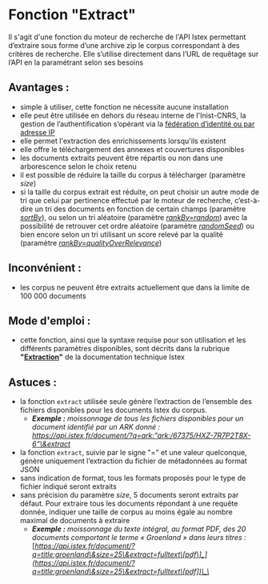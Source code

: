 # Fonction "Extract"

Il s'agit d'une fonction du moteur de recherche de l'API Istex permettant d’extraire sous forme d’une archive zip le corpus correspondant à des critères de recherche. Elle s’utilise directement dans l’URL de requêtage sur l’API en la paramétrant selon ses besoins

## **Avantages :**

* simple à utiliser, cette fonction ne nécessite aucune installation
* elle peut être utilisée en dehors du réseau interne de l'Inist-CNRS, la gestion de l’authentification s’opérant via la [fédération d’identité ou par adresse IP](../../api/access/auth-modes.md)&#x20;
* elle permet l'extraction des enrichissements lorsqu'ils existent&#x20;
* elle offre le téléchargement des annexes et couvertures disponibles
* les documents extraits peuvent être répartis ou non dans une arborescence selon le choix retenu
* il est possible de réduire la taille du corpus à télécharger (paramètre _size_)
* si la taille du corpus extrait est réduite, on peut choisir un autre mode de tri que celui par pertinence effectué par le moteur de recherche, c’est-à-dire un tri des documents en fonction de certain champs (paramètre [_sortBy_](../../api/results/sortby.md)), ou selon un tri aléatoire (paramètre [_rankBy=random_](../../api/results/scoring.md)) avec la possibilité de retrouver cet ordre aléatoire (paramètre [_randomSeed_](../../api/results/scoring.md)) ou bien encore selon un tri utilisant un score relevé par la qualité (paramètre [_rankBy=qualityOverRelevance_](../../api/results/scoring.md))

## **Inconvénient :**&#x20;

* les corpus ne peuvent être extraits actuellement que dans la limite de 100 000 documents

## **Mode d'emploi :**&#x20;

* cette fonction, ainsi que la syntaxe requise pour son utilisation et les différents paramètres disponibles, sont décrits dans la rubrique **"**[**Extraction**](../../api/search/extract-feature.md)**"** de la documentation technique Istex

## **Astuces :**

* la fonction `extract` utilisée seule génère l’extraction de l’ensemble des fichiers disponibles pour les documents Istex du corpus.&#x20;
  * _**Exemple :**_ _moissonnage de tous les fichiers disponibles pour un document identifié par un ARK donné :_[  _https://api.istex.fr/document/?q=ark:"ark:/67375/HXZ-7R7P2T8X-6"\&extract_ ](https://api.istex.fr/document/?q=ark:%22ark:/67375/HXZ-7R7P2T8X-6%22\&extract)
* la fonction `extract`, suivie par le signe "=" et une valeur quelconque, génère uniquement l’extraction du fichier de métadonnées au format JSON
* sans indication de format, tous les formats proposés pour le type de fichier indiqué seront extraits
* sans précision du paramètre _size_, 5 documents seront extraits par défaut. Pour extraire tous les documents répondant à une requête donnée, indiquer une taille de corpus au moins égale au nombre maximal de documents à extraire
  * _**Exemple :** moissonnage du texte intégral, au format PDF, des 20 documents comportant le terme « Groenland » dans leurs titres :_ [_https://api.istex.fr/document/?q=title:groenland\&size=25\&extract=fulltext\[pdf\]_](https://api.istex.fr/document/?q=title:groenland\&size=25\&extract=fulltext\[pdf])\_\_
